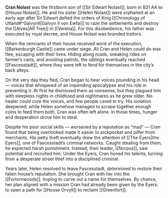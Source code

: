 **Cran Nolast** was the firstborn son of [[Sir Edwart Nolast]], born in 831 AA to [[House Nolast]]. He and his sister [[Helen Nolast]] were orphaned at an early age after Sir Edwart defied the orders of King [[Chronology of Utland#^GalvynII|Galvyn II von Ewfai]] to raze the settlements and destroy the [[Alves|Alf Tree]] in [[Veretia]]. For this disobedience, his father was executed by royal decree, and House Nolast was branded traitors.

When the remnants of their house received word of the execution, [[Barkenburgh Castle]] came under siege. All Cran and Helen could do was flee, escaping with their lives. Hiding along roads, sneaking rides on farmer’s carts, and avoiding patrols, the siblings eventually reached [[Fascesstadt]], where they were left to fend for themselves in the city’s back alleys.

On the very day they fled, Cran began to hear voices pounding in his head — voices that whispered of an impending apocalypse and his role in preventing it. At first he dismissed them as nonsense, but they plagued him with sleepless nights in childhood and nightmares as he grew older. No healer could cure the voices, and few people cared to try. His isolation deepened; while Helen somehow managed to scrape together enough coins to feed them both, Cran was often left alone. In those times, hunger and desperation drove him to steal.

Despite his poor social skills — worsened by a reputation as “mad” — Cran found that being overlooked made it easier to pickpocket and pilfer from merchants. His petty theft eventually drew the attention of [[The Eyers|the Eyers]], one of Fascesstadt’s criminal networks. Caught stealing from them, he expected harsh punishment. Instead, their leader, [[Norpus]], saw potential and recruited him. Under the Eyers, Cran honed his talents, turning from a desperate street thief into a disciplined criminal.

Years later, Helen resolved to leave Fascesstadt, determined to restore their fallen house’s reputation. She brought Cran with her into the [[Forlornwoods]], hoping to carve out a name for themselves. By chance, her plan aligned with a mission Cran had already been given by the Eyers: to open a path for [[House Orvyll]] to reclaim [[Greenfort]].